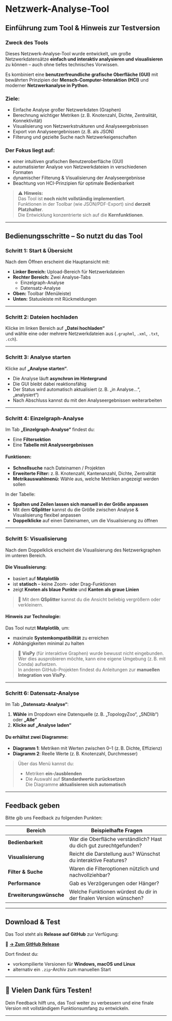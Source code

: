 # Netzwerk-Analyse-Tool

## Einführung zum Tool & Hinweis zur Testversion

### Zweck des Tools
Dieses Netzwerk-Analyse-Tool wurde entwickelt, um große Netzwerkdatensätze **einfach und interaktiv analysieren und visualisieren** zu können – auch ohne tiefes technisches Vorwissen.

Es kombiniert eine **benutzerfreundliche grafische Oberfläche (GUI)** mit bewährten Prinzipien der **Mensch-Computer-Interaktion (HCI)** und moderner **Netzwerkanalyse in Python**.

### Ziele:
- Einfache Analyse großer Netzwerkdaten (Graphen)
- Berechnung wichtiger Metriken (z. B. Knotenzahl, Dichte, Zentralität, Konnektivität)
- Visualisierung von Netzwerkstrukturen und Analyseergebnissen
- Export von Analyseergebnissen (z. B. als JSON)
- Filterung und gezielte Suche nach Netzwerkeigenschaften

### Der Fokus liegt auf:
- einer intuitiven grafischen Benutzeroberfläche (GUI)
- automatisierter Analyse von Netzwerkdateien in verschiedenen Formaten
- dynamischer Filterung & Visualisierung der Analyseergebnisse
- Beachtung von HCI-Prinzipien für optimale Bedienbarkeit

> ⚠️ **Hinweis:**  
> Das Tool ist **noch nicht vollständig implementiert**.  
> Funktionen in der Toolbar (wie JSON/PDF-Export) sind **derzeit Platzhalter**.  
> Die Entwicklung konzentrierte sich auf die **Kernfunktionen**.

---

## Bedienungsschritte – So nutzt du das Tool

### Schritt 1: Start & Übersicht
Nach dem Öffnen erscheint die Hauptansicht mit:

- **Linker Bereich:** Upload-Bereich für Netzwerkdateien
- **Rechter Bereich:** Zwei Analyse-Tabs
  - Einzelgraph-Analyse
  - Datensatz-Analyse
- **Oben:** Toolbar (Menüleiste)
- **Unten:** Statusleiste mit Rückmeldungen

---

### Schritt 2: Dateien hochladen
Klicke im linken Bereich auf **„Datei hochladen“**  
und wähle eine oder mehrere Netzwerkdateien aus (`.graphml`, `.xml`, `.txt`, `.cch`).

---

### Schritt 3: Analyse starten
Klicke auf **„Analyse starten“**.

- Die Analyse läuft **asynchron im Hintergrund**
- Die GUI bleibt dabei reaktionsfähig
- Der Status wird automatisch aktualisiert (z. B. „in Analyse…“, „analysiert“)
- Nach Abschluss kannst du mit den Analyseergebnissen weiterarbeiten

---

### Schritt 4: Einzelgraph-Analyse
Im Tab **„Einzelgraph-Analyse“** findest du:

- Eine **Filtersektion**
- Eine **Tabelle mit Analyseergebnissen**

#### Funktionen:
- **Schnellsuche** nach Dateinamen / Projekten
- **Erweiterte Filter:** z. B. Knotenzahl, Kantenanzahl, Dichte, Zentralität
- **Metrikauswahlmenü:** Wähle aus, welche Metriken angezeigt werden sollen

In der Tabelle:
- **Spalten und Zeilen lassen sich manuell in der Größe anpassen**
- Mit dem **QSplitter** kannst du die Größe zwischen Analyse & Visualisierung flexibel anpassen
- **Doppelklicke** auf einen Dateinamen, um die Visualisierung zu öffnen

---

### Schritt 5: Visualisierung

Nach dem Doppelklick erscheint die Visualisierung des Netzwerkgraphen im unteren Bereich.

#### Die Visualisierung:
- basiert auf **Matplotlib**
- ist **statisch** – keine Zoom- oder Drag-Funktionen
- zeigt **Knoten als blaue Punkte** und **Kanten als graue Linien**

> 📐 Mit dem **QSplitter** kannst du die Ansicht beliebig vergrößern oder verkleinern.

#### Hinweis zur Technologie:
Das Tool nutzt **Matplotlib**, um:
- maximale **Systemkompatibilität** zu erreichen
- Abhängigkeiten minimal zu halten

> 🔬 **VisPy** (für interaktive Graphen) wurde bewusst nicht eingebunden.  
> Wer dies ausprobieren möchte, kann eine eigene Umgebung (z. B. mit Conda) aufsetzen.  
> In anderen GitHub-Projekten findest du Anleitungen zur **manuellen Integration von VisPy**.

---

### Schritt 6: Datensatz-Analyse

Im Tab **„Datensatz-Analyse“**:

1. **Wähle** im Dropdown eine Datenquelle (z. B. „TopologyZoo“, „SNDlib“) oder **„Alle“**
2. **Klicke auf „Analyse laden“**

#### Du erhältst zwei Diagramme:
- **Diagramm 1**: Metriken mit Werten zwischen 0–1 (z. B. Dichte, Effizienz)
- **Diagramm 2**: Reelle Werte (z. B. Knotenzahl, Durchmesser)

> Über das Menü kannst du:
> - Metriken **ein-/ausblenden**
> - Die Auswahl auf **Standardwerte zurücksetzen**  
> Die Diagramme **aktualisieren sich automatisch**

---

## Feedback geben

Bitte gib uns Feedback zu folgenden Punkten:

| Bereich         | Beispielhafte Fragen |
|----------------|----------------------|
| **Bedienbarkeit** | War die Oberfläche verständlich? Hast du dich gut zurechtgefunden? |
| **Visualisierung** | Reicht die Darstellung aus? Wünschst du interaktive Features? |
| **Filter & Suche** | Waren die Filteroptionen nützlich und nachvollziehbar? |
| **Performance** | Gab es Verzögerungen oder Hänger? |
| **Erweiterungswünsche** | Welche Funktionen würdest du dir in der finalen Version wünschen? |

---

## Download & Test

Das Tool steht als **Release auf GitHub** zur Verfügung:

🔗 **[→ Zum GitHub Release](https://github.com/useruser300/Netzwerkanalyse/releases)**

Dort findest du:
- vorkompilierte Versionen für **Windows, macOS und Linux**
- alternativ ein `.zip`-Archiv zum manuellen Start

---

## 🙏 Vielen Dank fürs Testen!

Dein Feedback hilft uns, das Tool weiter zu verbessern und eine finale Version mit vollständigem Funktionsumfang zu entwickeln.

---

